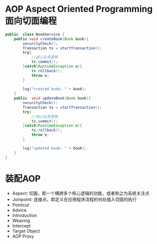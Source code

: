 # AOP Aspect Oriented Programming 面向切面编程

```java
public  class BookService {
    public void createBook(Book book){
        securityCheck();
        Transaction tx = startTransaction();
        try{
            //核心业务逻辑
            tx.commit();
        }catch(RuntimeException e){
            tx.rollback();
            throw e;
        }
        
        log("created book: " + book);
    }
    public  void updateBook(Book book){
        securityCheck();
        Transaction tx = startTransaction();
        try{
            //核心业务逻辑
            tx.commit();
        }catch(RuntimeException e){
            tx.rollback();
            throw e;
        }

        log("updated book: " + book);
    }
}
```

# 装配AOP

* Aspect: 切面，即一个横跨多个核心逻辑的功能，或者称之为系统关注点
* Joinpoint: 连接点，即定义在应用程序流程的何处插入切面的执行
* Pointcut
* Advice
* Introduction
* Weaving
* Intercept
* Target Object
* AOP Proxy



